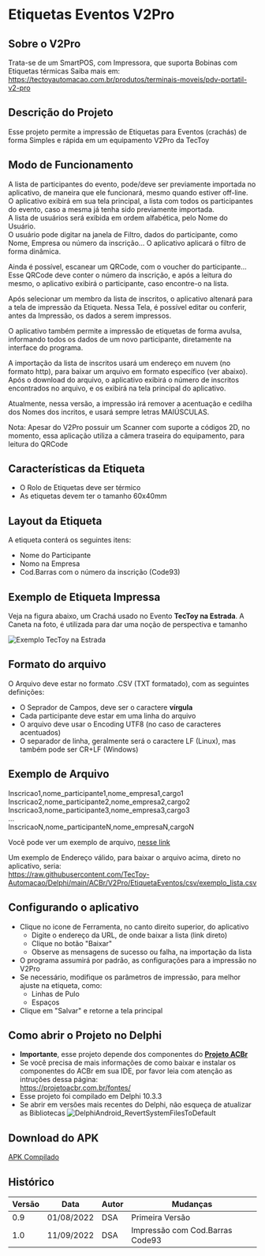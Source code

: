 # Etiquetas Eventos V2Pro

## Sobre o V2Pro
Trata-se de um SmartPOS, com Impressora, que suporta Bobinas com Etiquetas térmicas
Saiba mais em: https://tectoyautomacao.com.br/produtos/terminais-moveis/pdv-portatil-v2-pro

## Descrição do Projeto
Esse projeto permite a impressão de Etiquetas para Eventos (crachás) de forma Simples e rápida em um equipamento V2Pro da TecToy

## Modo de Funcionamento
A lista de participantes do evento, pode/deve ser previamente importada no aplicativo, de maneira que ele funcionará, mesmo quando estiver off-line.  
O aplicativo exibirá em sua tela principal, a lista com todos os participantes do evento, caso a mesma já tenha sido previamente importada.  
A lista de usuários será exibida em ordem alfabética, pelo Nome do Usuário.  
O usuário pode digitar na janela de Filtro, dados do participante, como Nome, Empresa ou número da inscrição... O aplicativo aplicará o filtro de forma dinâmica.

Ainda é possível, escanear um QRCode, com o voucher do participante... Esse QRCode deve conter o número da inscrição, e após a leitura do mesmo, o aplicativo exibirá o participante, caso encontre-o na lista.  

Após selecionar um membro da lista de inscritos, o aplicativo altenará para a tela de impressão da Etiqueta.
Nessa Tela, é possível editar ou conferir, antes da Impressão, os dados a serem impressos.  

O aplicativo também permite a impressão de etiquetas de forma avulsa, informando todos os dados de um novo participante, diretamente na interface do programa.

A importação da lista de inscritos usará um endereço em nuvem (no formato http), para baixar um arquivo em formato específico (ver abaixo).  
Após o download do arquivo, o aplicativo exibirá o número de inscritos encontrados no arquivo, e os exibirá na tela principal do aplicativo.

Atualmente, nessa versão, a impressão irá remover a acentuação e cedilha dos Nomes dos incritos, e usará sempre letras MAIÚSCULAS.

Nota: Apesar do V2Pro possuir um Scanner com suporte a códigos 2D, no momento, essa aplicação utiliza a câmera traseira do equipamento, para leitura do QRCode

## Características da Etiqueta
- O Rolo de Etiquetas deve ser térmico
- As etiquetas devem ter o tamanho 60x40mm

## Layout da Etiqueta
A etiqueta conterá os seguintes itens:
- Nome do Participante
- Nomo na Empresa
- Cod.Barras com o número da inscrição (Code93)

## Exemplo de Etiqueta Impressa
Veja na figura abaixo, um Crachá usado no Evento **TecToy na Estrada**. A Caneta na foto, é utilizada para dar uma noção de perspectiva e tamanho

![Exemplo TecToy na Estrada](https://github.com/TecToy-Automacao/Delphi/blob/main/ACBr/V2Pro/EtiquetaEventos/img/Exemplo_Cracha_TecToy_na_Estrada.png)

## Formato do arquivo
O Arquivo deve estar no formato .CSV (TXT formatado), com as seguintes definições:
- O Seprador de Campos, deve ser o caractere **vírgula**
- Cada participante deve estar em uma linha do arquivo
- O arquivo deve usar o Encoding UTF8 (no caso de caracteres acentuados)
- O separador de linha, geralmente será o caractere LF (Linux), mas também pode ser CR+LF (Windows)

## Exemplo de Arquivo
Inscricao1,nome_participante1,nome_empresa1,cargo1  
Inscricao2,nome_participante2,nome_empresa2,cargo2  
Inscricao3,nome_participante3,nome_empresa3,cargo3  
...  
InscricaoN,nome_participanteN,nome_empresaN,cargoN  

Você pode ver um exemplo de arquivo, [nesse link](https://raw.githubusercontent.com/TecToy-Automacao/Delphi/main/ACBr/V2Pro/EtiquetaEventos/csv/exemplo_lista.csv)

Um exemplo de Endereço válido, para baixar o arquivo acima, direto no aplicativo, seria:  
https://raw.githubusercontent.com/TecToy-Automacao/Delphi/main/ACBr/V2Pro/EtiquetaEventos/csv/exemplo_lista.csv

## Configurando o aplicativo
- Clique no icone de Ferramenta, no canto direito superior, do aplicativo  
	- Digite o endereço da URL, de onde baixar a lista (link direto)  
	- Clique no botão "Baixar"  
	- Observe as mensagens de sucesso ou falha, na importação da lista  
- O programa assumirá por padrão, as configurações para a impressão no V2Pro
- Se necessário, modifique os parâmetros de impressão, para melhor ajuste na etiqueta, como:  
	- Linhas de Pulo  
	- Espaços
- Clique em "Salvar" e retorne a tela principal
	
## Como abrir o Projeto no Delphi
- **Importante**, esse projeto depende dos componentes do **[Projeto ACBr](https://projetoacbr.com.br/)**
- Se você precisa de mais informações de como baixar e instalar os componentes do ACBr em sua IDE, por favor leia com atenção as intruções dessa página:  
	https://projetoacbr.com.br/fontes/
- Esse projeto foi compilado em Delphi 10.3.3
- Se abrir em versões mais recentes do Delphi, não esqueça de atualizar as Bibliotecas 
	![DelphiAndroid_RevertSystemFilesToDefault](https://github.com/TecToy-Automacao/Delphi/blob/main/ACBr/V2Pro/EtiquetaEventos/img/DelphiAndroid_RevertSystemFilesToDefault.png)

## Download do APK
[APK Compilado](https://raw.githubusercontent.com/TecToy-Automacao/Delphi/main/ACBr/V2Pro/EtiquetaEventos/apk/EtiquetaEventos.apk)

## Histórico
| **Versão** | **Data** | **Autor** | **Mudanças** |  
| --- | --- | --- | --- |  
| 0.9 | 01/08/2022 | DSA | Primeira Versão |  
| 1.0 | 11/09/2022 | DSA | Impressão com Cod.Barras Code93 |  
